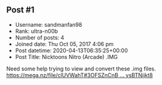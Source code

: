 ## Post #1
- Username: sandmanfan98
- Rank: ultra-n00b
- Number of posts: 4
- Joined date: Thu Oct 05, 2017 4:06 pm
- Post datetime: 2020-04-13T06:35:25+00:00
- Post Title: Nicktoons Nitro (Arcade) .IMG

Need some help trying to view and convert these .img files.
[https://mega.nz/file/clUVWahT#3OFSZnCnB ... vsBTNijkt8](https://mega.nz/file/clUVWahT#3OFSZnCnBdSOHnU-anvWs4FgagCcsPEKbvsBTNijkt8)
